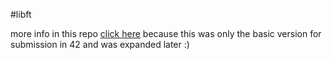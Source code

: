 #libft

more info in this repo [click here]([www.google.com](https://github.com/Ebejay95/libft_submission)) because this was only the basic version for submission in 42 and was expanded later :)
